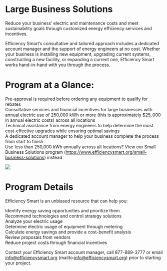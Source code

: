 # Large Business Solutions  

Reduce your business’ electric and maintenance costs and meet sustainability goals through customized energy efficiency services and incentives.  

Efficiency Smart’s consultative and tailored approach includes a dedicated account manager and the support of energy engineers at no cost. Whether your business is installing new equipment, upgrading current systems, constructing a new facility, or expanding a current one, Efficiency Smart works hand-in-hand with you through the process.  

# Program at a Glance:  

Pre-approval is required before ordering any equipment to qualify for rebates   
Consultative services and financial incentives for large businesses with annual electric use of 250,000 kWh or more (this is approximately $\$25,000$ in annual electric costs) across all locations   
Technical assistance from energy engineers to help determine the most cost-effective upgrades while ensuring optimal savings   
A dedicated account manager to help your business complete the process from start to finish   
Use less than 250,000 kWh annually across all locations? View our Small Business Solutions program (https://www.efficiencysmart.org/small-business-solutions) instead  

![](images/e9c605569dc07e2b00aa2b88c9687d865120fbc745ad624f00e32c457deea3b4.jpg)  

# Program Details  

Efficiency Smart is an unbiased resource that can help you:  

Identify energy saving opportunities and prioritize them   
Recommend technologies and control strategy solutions   
Analyze your electric usage   
Determine electric usage of equipment through metering   
Calculate energy savings and provide a cost-benefit analysis   
Review proposals from vendors   
Reduce project costs through financial incentives  

Contact your Efficiency Smart account manager, call 877-889-3777 or email info@efficiencysmart.org (mailto:info@efficiencysmart.org) prior to starting your project.  
